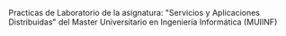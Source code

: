 Practicas de Laboratorio de la asignatura:
"Servicios y Aplicaciones Distribuidas" del Master Universitario en Ingeniería Informática (MUIINF)